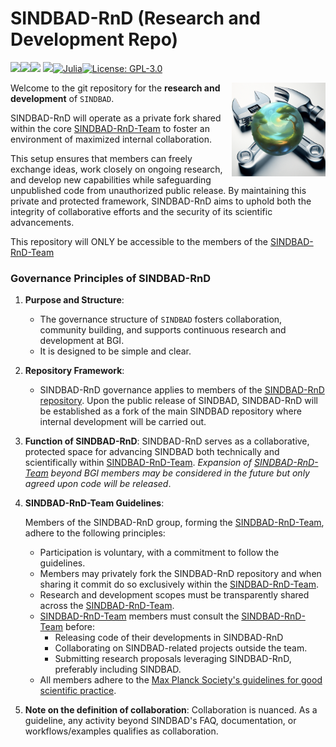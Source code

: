 # SINDBAD-RnD (Research and Development Repo)

[![][docs-stable-img]][docs-stable-url][![][docs-dev-img]][docs-dev-url][![][ci-img]][ci-url] [![][codecov-img]][codecov-url][![Julia][julia-img]][julia-url][![License: GPL-3.0](https://img.shields.io/badge/License-GPLv3-blue)](https://github.com/EarthyScience/SINDBAD/blob/main/LICENSE)

<img src="docs/src/assets/logo-RnD.png" align="right" style="padding-left:10px;" width="150"/>

[docs-dev-img]: https://img.shields.io/badge/docs-dev-blue.svg
[docs-dev-url]: https://earthyscience.github.io/SINDBAD/dev/

[docs-stable-img]: https://img.shields.io/badge/docs-stable-blue.svg
[docs-stable-url]: https://earthyscience.github.io/SINDBAD/dev/

[codecov-img]: https://codecov.io/gh/EarthyScience/SINDBAD/branch/master/graph/badge.svg
[codecov-url]: https://codecov.io/gh/EarthyScience/SINDBAD

[ci-img]: https://github.com/EarthyScience/SINDBAD/workflows/CI/badge.svg
[ci-url]: https://github.com/EarthyScience/SINDBAD/actions?query=workflow%3ACI

[julia-img]: https://img.shields.io/badge/julia-v1.10+-blue.svg
[julia-url]: https://julialang.org/

Welcome to the git repository for the **research and development** of `SINDBAD`. 

SINDBAD-RnD will operate as a private fork shared within the core [SINDBAD-RnD-Team](https://github.com/orgs/EarthyScience/teams/sindbad-coo-team) to foster an environment of maximized internal collaboration. 

This setup ensures that members can freely exchange ideas, work closely on ongoing research, and develop new capabilities while safeguarding unpublished code from unauthorized public release. By maintaining this private and protected framework, SINDBAD-RnD aims to uphold both the integrity of collaborative efforts and the security of its scientific advancements.

This repository will ONLY be accessible to the members of the [SINDBAD-RnD-Team](https://github.com/orgs/EarthyScience/teams/sindbad-coo-team)

### Governance Principles of SINDBAD-RnD

1. **Purpose and Structure**:
   - The governance structure of `SINDBAD` fosters collaboration, community building, and supports continuous research and development at BGI.
   - It is designed to be simple and clear.

2. **Repository Framework**:
   - SINDBAD-RnD governance applies to members of the [SINDBAD-RnD repository](https://github.com/EarthyScience/SINDBAD-RnD). Upon the public release of SINDBAD, SINDBAD-RnD will be established as a fork of the main SINDBAD repository where internal development will be carried out.
   

3. **Function of SINDBAD-RnD**:
   SINDBAD-RnD serves as a collaborative, protected space for advancing SINDBAD both technically and scientifically within [SINDBAD-RnD-Team](https://github.com/orgs/EarthyScience/teams/sindbad-coo-team). *Expansion of [SINDBAD-RnD-Team](https://github.com/orgs/EarthyScience/teams/sindbad-coo-team) beyond BGI members may be considered in the future but only agreed upon code will be released*.
   
4. **SINDBAD-RnD-Team Guidelines**:

   Members of the SINDBAD-RnD group, forming the [SINDBAD-RnD-Team](https://github.com/orgs/EarthyScience/teams/sindbad-coo-team), adhere to the following principles:
   - Participation is voluntary, with a commitment to follow the guidelines.
   - Members may privately fork the SINDBAD-RnD repository and when sharing it commit do so exclusively within the [SINDBAD-RnD-Team](https://github.com/orgs/EarthyScience/teams/sindbad-coo-team). 
   - Research and development scopes must be transparently shared across the [SINDBAD-RnD-Team](https://github.com/orgs/EarthyScience/teams/sindbad-coo-team).
   - [SINDBAD-RnD-Team](https://github.com/orgs/EarthyScience/teams/sindbad-coo-team) members must consult the [SINDBAD-RnD-Team](https://github.com/orgs/EarthyScience/teams/sindbad-coo-team) before:
      - Releasing code of their developments in SINDBAD-RnD 
      - Collaborating on SINDBAD-related projects outside the team.
      - Submitting research proposals leveraging SINDBAD-RnD, preferably including SINDBAD.
   - All members adhere to the [Max Planck Society's guidelines for good scientific practice](https://www.mr.mpg.de/14263212/scientificpractice).

5.	**Note on the definition of collaboration**: Collaboration is nuanced. As a guideline, any activity beyond SINDBAD's FAQ, documentation, or workflows/examples qualifies as collaboration.
